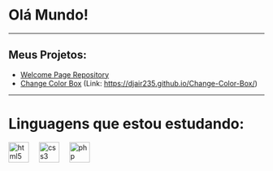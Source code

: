 # Olá Mundo!
---
## Meus Projetos:
* [Welcome Page Repository](https://github.com/Djair235/welcome-page)
* [Change Color Box](https://github.com/Djair235/Change-Color-Box) (Link: https://djair235.github.io/Change-Color-Box/)
---
# Linguagens que estou estudando:
<div align="left">
  <img src="https://cdn.jsdelivr.net/gh/devicons/devicon/icons/html5/html5-original.svg" height="40" alt="html5 logo"  />
  <img width="12" />
  <img src="https://cdn.jsdelivr.net/gh/devicons/devicon/icons/css3/css3-original.svg" height="40" alt="css3 logo"  />
  <img width="12" />
  <img src="https://cdn.jsdelivr.net/gh/devicons/devicon/icons/php/php-original.svg" height="40" alt="php logo"  />
</div>

